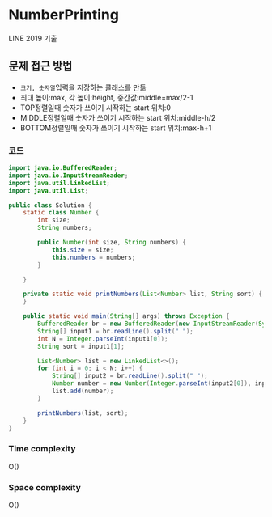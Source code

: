 # NumberPrinting
LINE 2019 기출

## 문제 접근 방법
- `크기, 숫자열`입력을 저장하는 클래스를 만듦
- 최대 높이:max, 각 높이:height, 중간값:middle=max/2-1
- TOP정렬일때 숫자가 쓰이기 시작하는 start 위치:0
- MIDDLE정렬일때 숫자가 쓰이기 시작하는 start 위치:middle-h/2
- BOTTOM정렬일때 숫자가 쓰이기 시작하는 start 위치:max-h+1

### 코드
```java
import java.io.BufferedReader;
import java.io.InputStreamReader;
import java.util.LinkedList;
import java.util.List;

public class Solution {
    static class Number {
        int size;
        String numbers;

        public Number(int size, String numbers) {
            this.size = size;
            this.numbers = numbers;
        }

    }

    private static void printNumbers(List<Number> list, String sort) {
    }

    public static void main(String[] args) throws Exception {
        BufferedReader br = new BufferedReader(new InputStreamReader(System.in));
        String[] input1 = br.readLine().split(" ");
        int N = Integer.parseInt(input1[0]);
        String sort = input1[1];

        List<Number> list = new LinkedList<>();
        for (int i = 0; i < N; i++) {
            String[] input2 = br.readLine().split(" ");
            Number number = new Number(Integer.parseInt(input2[0]), input2[1]);
            list.add(number);
        }

        printNumbers(list, sort);
    }
}

```

### Time complexity
O()

### Space complexity
O()   

